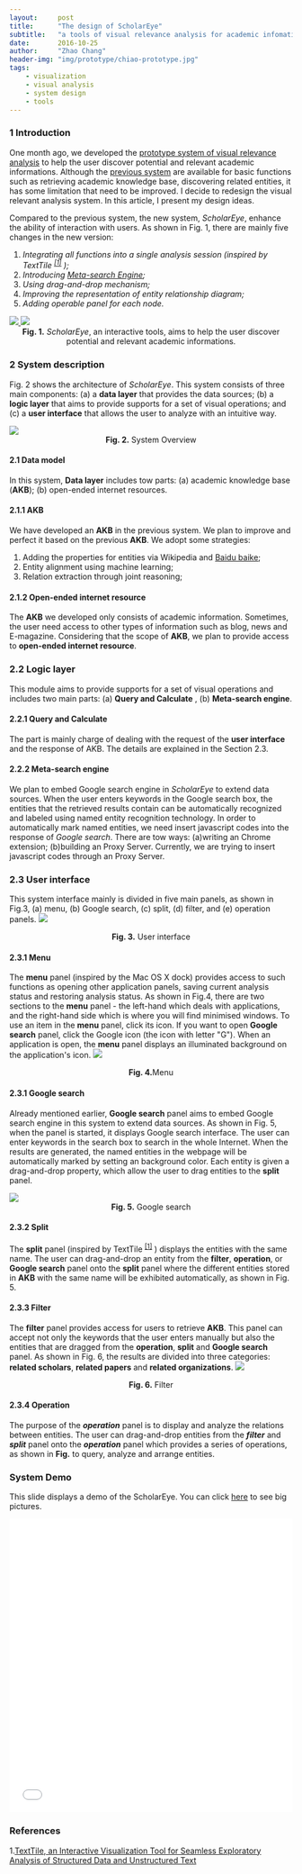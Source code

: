 ```yaml
---
layout:     post
title:      "The design of ScholarEye"
subtitle:   "a tools of visual relevance analysis for academic infomation"
date:       2016-10-25
author:     "Zhao Chang"
header-img: "img/prototype/chiao-prototype.jpg"
tags:
    - visualization
    - visual analysis
    - system design
    - tools
---
```

### 1 Introduction
One month ago, we developed the <a href="/2016/08/10/the-prototype-system-of-visual-analysis/" target="\_blank">prototype system of visual relevance analysis</a> to help the user discover potential and relevant academic informations. Although the <a href="/2016/08/10/the-prototype-system-of-visual-analysis/" target="\_blank">previous system</a> are available for basic functions such as retrieving academic knowledge base, discovering related entities, it has some <a>limitation</a> that need to be improved. I decide to redesign the visual relevant analysis system. In this article, I present my design ideas.

Compared to the previous system, the new system, *ScholarEye*, enhance the ability of interaction with users. As shown in Fig. 1, there are mainly five changes in the new version:

1.    *Integrating all functions into a single analysis session (inspired by TextTile <sup>[[1]](#ref1)</sup> );*
2.    *Introducing <a href="https://en.wikipedia.org/wiki/Metasearch_engine" target="\_blank">Meta-search Engine</a>;*
3.    *Using drag-and-drop mechanism;*
4.    *Improving the representation of entity relationship diagram;*
5.    *Adding operable panel for each node.*

<a href="/img/scholareye/303.png" target="\_blank" title="Click to see the big picture ">
<img src='/img/scholareye/303.png'/>
</a>
<a href="/img/scholareye/301.png" target="\_blank" title="Click to see the big picture ">
<img src='/img/scholareye/301.png'/>
</a>
<center><b>Fig. 1.</b> <i>ScholarEye</i>, an interactive tools, aims to  help the user discover potential and relevant academic informations.</center>

### 2 System description
Fig. 2 shows the architecture of *ScholarEye*. This system consists of three main components: (a) a **data layer** that provides the data sources; (b) a **logic layer** that aims to provide supports for a set of visual operations; and (c) a **user interface** that allows the user to analyze with an intuitive way.

<a href="/img/scholareye/sys-arch.jpg" target="\_blank" title="Click to see the big picture ">
<img src='/img/scholareye/sys-arch.jpg'/>
</a>
<center><b>Fig. 2.</b> System Overview</center>

#### 2.1 Data model
In this system, **Data layer** includes tow parts: (a) academic knowledge base (**AKB**); (b) open-ended internet resources.

#### 2.1.1 AKB
We have developed an **AKB** in the previous system. We plan to improve and perfect it based on the previous **AKB**. We adopt  some strategies:

1.    Adding the properties for entities via Wikipedia and <a href="http://www.baidu.com" target="\_balnk">Baidu baike</a>;
2.    Entity alignment using machine learning;
3.    Relation extraction through joint reasoning;

#### 2.1.2 Open-ended internet resource

The **AKB** we developed only consists of academic information. Sometimes, the user need  access to other types  of information such as blog, news and E-magazine. Considering that the scope of **AKB**, we plan to provide access to **open-ended internet resource**.

### 2.2 Logic layer
This module aims to provide supports for a set of visual operations and includes two main parts: (a) **Query and Calculate** , (b) **Meta-search engine**.  

#### 2.2.1 Query and Calculate
The part is mainly charge of  dealing with the request of the **user interface** and the response of AKB. The details are explained in the Section 2.3.

#### 2.2.2 Meta-search engine
We plan to embed Google search engine in *ScholarEye* to extend data sources. When the user enters keywords in the Google search box, the entities that the retrieved results contain can be automatically recognized and labeled using named entity recognition technology. In order to automatically mark named entities, we need insert javascript codes into the response of *Google search*. There are tow ways: (a)writing an Chrome extension; (b)building an Proxy Server. Currently, we are trying to insert javascript codes through an Proxy Server.

### 2.3 User interface
This system interface mainly is divided in five main panels, as shown in Fig.3,  (a) menu, (b) Google search, (c) split, (d) filter, and (e) operation panels.
<a href="/img/scholareye/302.png" target="\_blank" title="Click to see the big picture ">
<img src='/img/scholareye/302.png'/>
</a>
<center><b>Fig. 3.</b> User interface</center>


#### 2.3.1 Menu
The **menu** panel (inspired by the Mac OS X dock) provides access to such functions as  opening other application panels, saving current analysis status and restoring analysis status.
As shown in Fig.4, there are two sections to the **menu** panel - the left-hand which deals with applications, and the right-hand side which is where you will find minimised windows. To use an item in the **menu** panel, click its icon. If you want to open **Google search** panel, click the Google icon (the icon with  letter "G"). When an application is open, the **menu** panel displays an illuminated background on the application's icon.
<a href="/img/scholareye/304.png" target="\_blank" title="Click to see the big picture ">
<img src='/img/scholareye/304.png'/>
</a>
<center><b>Fig. 4.</b>Menu</center>

#### 2.3.1 Google search
Already mentioned earlier, **Google search** panel aims to embed Google search engine in this system to extend data sources. As shown in Fig. 5, when the panel is started, it displays Google search interface. The user can enter keywords in the search box to search in the whole Internet. When the results are generated, the named entities in the webpage will be automatically marked by  setting an background  color. Each entity is given a drag-and-drop property, which allow the user to drag entities to the **split** panel.

<a href="/img/scholareye/301.png" target="\_blank" title="Click to see the big picture ">
<img src='/img/scholareye/301.png'/>
</a>
<center><b>Fig. 5.</b> Google search</center>

#### 2.3.2 Split
The **split** panel (inspired by TextTile <sup>[[1]](#ref1)</sup> )  displays the entities with the same name. The user can drag-and-drop an entity from the **filter**, **operation**, or **Google search** panel onto the **split** panel where the different entities stored in **AKB** with the same name will be exhibited automatically, as shown in Fig. 5.

#### 2.3.3 Filter
The **filter** panel provides access for users to retrieve **AKB**. This panel can accept not only the keywords that the user enters manually but also the entities that are dragged from the **operation**, **split** and **Google search** panel. As shown in Fig. 6, the results are divided into three categories: **related scholars**, **related papers** and **related organizations**.
<a href="/img/scholareye/305.png" target="\_blank" title="Click to see the big picture ">
<img src='/img/scholareye/305.png'/>
</a>
<center><b>Fig. 6.</b> Filter</center>

#### 2.3.4 Operation
The purpose of the ***operation*** panel is to display and analyze the relations between entities. The user can drag-and-drop entities from the ***filter*** and ***split*** panel onto the ***operation*** panel which provides a series of operations, as shown in **Fig.** to query, analyze and arrange entities.

### System Demo
This slide displays a demo of the ScholarEye. You can click <a href="/slides/scholar-eye-demo/" target="\_blank">here</a> to see big pictures.
<iframe src="/slides/scholar-eye-demo/" width="100%" height="521" frameborder="no" border="0"></iframe>

### References
1.<a id="ref1">[TextTile, an Interactive Visualization Tool for Seamless Exploratory Analysis of Structured Data and Unstructured Text](http://nyuvis.github.io/texttile/)</a>
